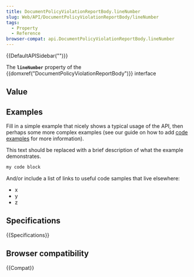 ```yaml
---
title: DocumentPolicyViolationReportBody.lineNumber
slug: Web/API/DocumentPolicyViolationReportBody/lineNumber
tags:
  - Property
  - Reference
browser-compat: api.DocumentPolicyViolationReportBody.lineNumber
---
```

{{DefaultAPISidebar("")}}

The **`lineNumber`** property of the {{domxref("DocumentPolicyViolationReportBody")}} interface 

## Value



## Examples

Fill in a simple example that nicely shows a typical usage of the API, then perhaps some more complex examples (see our guide on how to add [code examples](/en-US/docs/MDN/Contribute/Structures/Code_examples) for more information).

This text should be replaced with a brief description of what the example demonstrates.

```js
my code block
```

And/or include a list of links to useful code samples that live elsewhere:

*   x
*   y
*   z

## Specifications

{{Specifications}}

## Browser compatibility

{{Compat}}


